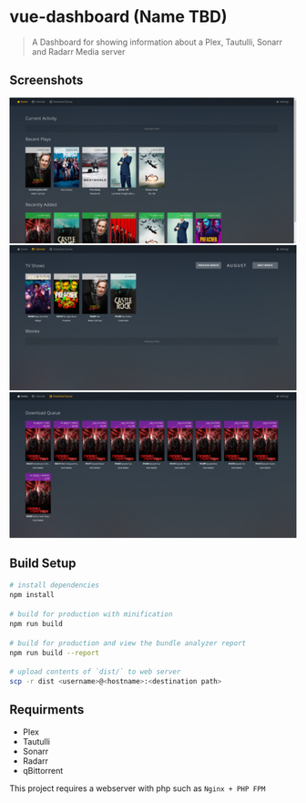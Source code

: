 # vue-dashboard (Name TBD)

> A Dashboard for showing information about a Plex, Tautulli, Sonarr and Radarr Media server

## Screenshots

![](/docs/home.png?raw=true "Home Page")
![](/docs/calendar.png?raw=true "Calendar")
![](/docs/queue.png?raw=true "Download Queue")

## Build Setup

``` bash
# install dependencies
npm install

# build for production with minification
npm run build

# build for production and view the bundle analyzer report
npm run build --report

# upload contents of `dist/` to web server
scp -r dist <username>@<hostname>:<destination path>
```
## Requirments

- Plex
- Tautulli
- Sonarr
- Radarr
- qBittorrent

This project requires a webserver with php such as `Nginx + PHP FPM`

